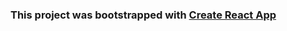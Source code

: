 

### This project was bootstrapped with [Create React App](https://github.com/facebook/create-react-app)
